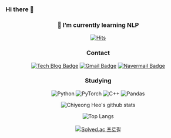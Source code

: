 ### Hi there 👋

<!--
**mooncy0421/mooncy0421** is a ✨ _special_ ✨ repository because its `README.md` (this file) appears on your GitHub profile.

Here are some ideas to get you started:

- 🔭 I’m currently working on ...
- 🌱 I’m currently learning ...
- 👯 I’m looking to collaborate on ...
- 🤔 I’m looking for help with ...
- 💬 Ask me about ...
- 📫 How to reach me: ...
- 😄 Pronouns: ...
- ⚡ Fun fact: ...
-->

<div align=center>

### 🌱 I’m currently learning NLP

[![Hits](https://hits.seeyoufarm.com/api/count/incr/badge.svg?url=https%3A%2F%2Fgithub.com%2Fmooncy0421&count_bg=%2379C83D&title_bg=%23555555&icon=&icon_color=%23E7E7E7&title=hits&edge_flat=false)](https://hits.seeyoufarm.com)

</div>

<div align=center>

### Contact
[![Tech Blog Badge](http://img.shields.io/badge/Velog-20C997?style=flat-square&logo=Velog&logoColor=white&link=https://velog.io/@mooncy0421)](https://velog.io/@mooncy0421)
[![Gmail Badge](https://img.shields.io/badge/Gmail-d14836?style=flat-square&logo=Gmail&logoColor=white&link=mailto:ch21720977@gmail.com)](mailto:ch21720977@gmail.com)
[![Navermail Badge](https://img.shields.io/badge/Naver-03C75A?style=flat-square&logo=Naver&logoColor=white&link=mailto:co1504@naver.com)](mailto:co1504@naver.com)

  
### Studying
![Python](http://img.shields.io/badge/Python-3776AB?style=flat-square&logo=Python&logoColor=white&link=https://www.python.org/)
![PyTorch](http://img.shields.io/badge/PyTorch-EE4C2C?style=flat-square&logo=PyTorch&logoColor=white&link=https://pytorch.org/)
![C++](http://img.shields.io/badge/C++-00599C?style=flat-square&logo=C%2B%2B&logoColor=white)
![Pandas](http://img.shields.io/badge/pandas-150458?style=flat-square&logo=pandas&logoColor=white)

</div>
  
<div align=center>

![Chiyeong Heo's github stats](https://github-readme-stats.vercel.app/api?username=mooncy0421&show_icons=true&theme=vue-dark)

</div>

<div align=center>

![Top Langs](https://github-readme-stats.vercel.app/api/top-langs/?username=mooncy0421&layout=compact&theme=vue-dark)
<br><br>
[![Solved.ac
프로필](http://mazassumnida.wtf/api/v2/generate_badge?boj=mooncy0421)](https://solved.ac/mooncy0421)

</div>

